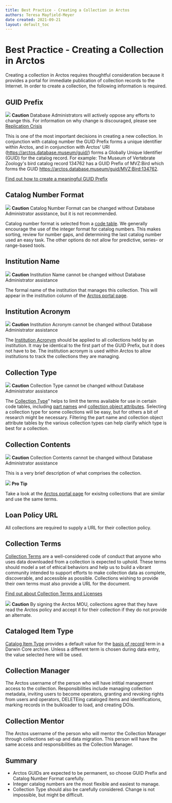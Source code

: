```yaml
---
title: Best Practice - Creating a Collection in Arctos 
authors: Teresa Mayfield-Meyer
date created: 2021-09-21
layout: default_toc
---
```


# Best Practice - Creating a Collection in Arctos 

Creating a collection in Arctos requires thoughtful consideration because it provides a portal for immediate publication of collection records to the Internet. In order to create a collection, the following information is required.

## GUID Prefix

![](https://raw.githubusercontent.com/ArctosDB/documentation-wiki/gh-pages/tutorial_images/Bear%20Caution.jpg) **Caution**
Database Administrators will actively oppose any efforts to change this. For information on why change is discouraged, please see <a href="https://en.wikipedia.org/wiki/Replication_crisis" target="-blank">Replication Crisis</a>

This is one of the most important decisions in creating a new collection. In conjunction with catalog number the GUID Prefix forms a unique identifier within Arctos, and in conjunction with Arctos’ URI (https://arctos.database.museum/guid/) forms a Globally Unique Identifier (GUID) for the catalog record. For example: The Museum of Vertebrate Zoology's bird catalog record 134762 has a GUID Prefix of MVZ:Bird which forms the GUID https://arctos.database.museum/guid/MVZ:Bird:134762.

<a href="https://handbook.arctosdb.org/best_practices/GUID.html" target="_blank">Find out how to create a meaningful GUID Prefix</a>

## Catalog Number Format

![](https://raw.githubusercontent.com/ArctosDB/documentation-wiki/gh-pages/tutorial_images/Bear%20Caution.jpg) **Caution**
Catalog Number Format can be changed without Database Administrator assistance, but it is not recommended.

Catalog number format is selected from a <a href="https://arctos.database.museum/info/ctDocumentation.cfm?table=ctcatalog_number_format" target="_blank">code table</a>. We generally encourage the use of the integer format for catalog numbers. This makes sorting, review for number gaps, and determining the last catalog number used an easy task. The other options do not allow for predictive, series- or range-based tools.

## Institution Name

![](https://raw.githubusercontent.com/ArctosDB/documentation-wiki/gh-pages/tutorial_images/Bear%20Caution.jpg) **Caution**
Institution Name cannot be changed without Database Administrator assistance

The formal name of the institution that manages this collection. This will appear in the institution column of the <a href="https://arctos.database.museum/home.cfm" target="_blank">Arctos portal page</a>.

## Institution Acronym 

![](https://raw.githubusercontent.com/ArctosDB/documentation-wiki/gh-pages/tutorial_images/Bear%20Caution.jpg) **Caution**
Institution Acronym cannot be changed without Database Administrator assistance

The <a href="https://handbook.arctosdb.org/documentation/catalog.html#institution-acronym" class="external">Institution Acronym</a> should be applied to all collections held by an institution. It may be identical to the first part of the GUID Prefix, but it does not have to be. The institution acronym is used within Arctos to allow institutions to track the collections they are managing.

## Collection Type

![](https://raw.githubusercontent.com/ArctosDB/documentation-wiki/gh-pages/tutorial_images/Bear%20Caution.jpg) **Caution**
Collection Type cannot be changed without Database Administrator assistance

The <a href="https://arctos.database.museum/info/ctDocumentation.cfm?table=ctcollection_cde" class="external">Collection Type</a>" helps to limit the terms available for use in certain code tables, including <a href="https://arctos.database.museum/info/ctDocumentation.cfm?table=ctspecimen_part_name" target="_blank">part names</a> and <a href="https://arctos.database.museum/info/ctDocumentation.cfm?table=ctattribute_type" target="_blank">collection object attributes</a>. Selecting a collection type for some collections will be easy, but for others a bit of research might be necessary. Filtering the part name and collection object attribute tables by the various collection types can help clarify which type is best for a collection.

## Collection Contents

![](https://raw.githubusercontent.com/ArctosDB/documentation-wiki/gh-pages/tutorial_images/Bear%20Caution.jpg) **Caution**
Collection Contents cannot be changed without Database Administrator assistance

This is a very brief description of what comprises the collection.

![](https://raw.githubusercontent.com/ArctosDB/documentation-wiki/gh-pages/tutorial_images/Bear%20Pro.jpg) **Pro Tip**

Take a look at the <a href="https://arctos.database.museum/home.cfm" target="_blank">Arctos portal page</a> for exisitng collections that are similar and use the same terms.

## Loan Policy URL

All collections are required to supply a URL for their collection policy.

## Collection Terms

<a href="https://arctos.database.museum/info/ctDocumentation.cfm?table=ctcollection_terms" target="_blank">Collection Terms</a> are a well-considered code of conduct that anyone who uses data downloaded from a collection is expected to uphold. These terms should model a set of ethical behaviors and help us to build a vibrant community intended to support efforts to make collection data as complete, discoverable, and accessible as possible. Collections wishing to provide their own terms must also provide a URL for the document.

<a href="https://handbook.arctosdb.org/how_to/How-To-Apply-Licensing-and-Terms.html" target="_blank">Find out about Collection Terms and Licenses</a>

![](https://raw.githubusercontent.com/ArctosDB/documentation-wiki/gh-pages/tutorial_images/Bear%20Caution.jpg) **Caution** 
By signing the Arctos MOU, collections agree that they have read the Arctos policy and accept it for their collection if they do not provide an alternate.

## Cataloged Item Type

<a href="https://arctos.database.museum/info/ctDocumentation.cfm?table=ctcataloged_item_type" target="_blank">Catalog Item Type</a> provides a default value for the <a href="http://rs.tdwg.org/dwc/terms/basisOfRecord" target="_blank">basis of record</a> term in a Darwin Core archive. Unless a different term is chosen during data entry, the value selected here will be used.

## Collection Manager

The Arctos username of the person who will have intitial management access to the collection. Responsibilities include managing collection metadata, inviting users to become operators, granting and revoking rights from users and operators, DELETEing cataloged items and identifications, marking records in the bulkloader to load, and creating DOIs.

## Collection Mentor

The Arctos username of the person who will mentor the Collection Manager through collections set-up and data migration. This person will have the same access and responsibilities as the Collection Manager.

## Summary

 - Arctos GUIDs are expected to be permanent, so choose GUID Prefix and Catalog Number Format carefully.
 - Integer catalog numbers are the most flexible and easiest to manage.
 - Collection Type should also be carefully considered. Change is not impossible, but might be difficult.

